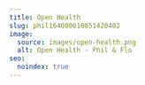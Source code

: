 ```yaml
---
title: Open Health
slug: phil164000610851420402
image:
  source: images/open-health.png
  alt: Open Health - Phil & Flo
seo:
  noindex: true
---
```

